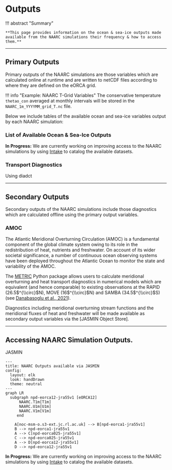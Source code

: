 # Outputs

!!! abstract "Summary"

```
**This page provides information on the ocean & sea-ice outputs made available from the NAARC simulations their frequency & how to access them.**
```

______________________________________________________________________

## Primary Outputs

Primary outputs of the NAARC simulations are those variables which are calculated online at runtime and are written to netCDF files according to where they are defined on the eORCA grid.

!!! info "Example: NAARC T-Grid Variables"
The conservative temperature `thetao_con` averaged at monthly intervals will be stored in the `NAARC_1m_YYYYMM_grid_T.nc` file.

Below we include tables of the available ocean and sea-ice variables output by each NAARC simulation:

### List of Available Ocean & Sea-Ice Outputs

**In Progress:** We are currently working on improving access to the NAARC simulations by using [Intake](https://intake.readthedocs.io/en/latest/) to catalog the available datasets.

### Transport Diagnostics

Using diadct

______________________________________________________________________

## Secondary Outputs

Secondary outputs of the NAARC simulations include those diagnostics which are calculated offline using the primary output variables.

### AMOC

The Atlantic Meridional Overturning Circulation (AMOC) is a fundamental component of the global climate system owing to its role in the redistribution of heat, nutrients and freshwater. On account of its wider societal significance, a number of continuous ocean observing systems have been deployed throughout the Atlantic Ocean to monitor the state and variability of the AMOC.

The [METRIC](https://github.com/oj-tooth/metric) Python package allows users to calculate meridional overturning and heat transport diagnostics in numerical models which are equivalent (and hence comparable) to existing observations at the RAPID (26.5$^{\\circ}$N), MOVE (16$^{\\circ}$N) and SAMBA (34.5$^{\\circ}$S) (see [Danabasoglu et al., 2021](https://doi.org/10.1029/2021GL093045)).

Diagnostics including meridional overturning stream functions and the meridional fluxes of heat and freshwater will be made available as secondary output variables via the \[JASMIN Object Store\].

______________________________________________________________________

## Accessing NAARC Simulation Outputs.

JASMIN

```
---
title: NAARC Outputs available via JASMIN
config:
  layout: elk
  look: handDrawn
  theme: neutral
---
graph LR
  subgraph npd-eorca12-jra55v1 [eORCA12]
	  NAARC.T1m[T1m]
	  NAARC.U1m[U1m]
	  NAARC.V1m[V1m]
	 end

    A[noc-msm-o.s3-ext.jc.rl.ac.uk] --> B[npd-eorca1-jra55v1]
    B --> npd-eorca1-jra55v1
    A --> C[npd-eorca025-jra55v1]
    C --> npd-eorca025-jra55v1
    A --> D[npd-eorca12-jra55v1]
    D --> npd-eorca12-jra55v1
```

**In Progress:** We are currently working on improving access to the NAARC simulations by using [Intake](https://intake.readthedocs.io/en/latest/) to catalog the available datasets.

